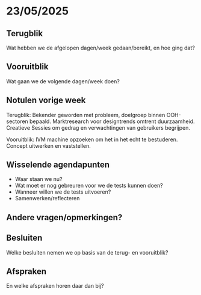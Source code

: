 # 23/05/2025

## Terugblik
Wat hebben we de afgelopen dagen/week gedaan/bereikt, en hoe ging dat? 
## Vooruitblik
Wat gaan we de volgende dagen/week doen?

## Notulen vorige week
Terugblik: Bekender geworden met probleem, doelgroep binnen OOH-sectoren bepaald. Marktresearch voor designtrends omtrent duurzaamheid. Creatieve Sessies om gedrag en verwachtingen van gebruikers begrijpen. 

Vooruitblik: IVM machine opzoeken om het in het echt te bestuderen. Concept uitwerken en vaststellen.
  
## Wisselende agendapunten
- Waar staan we nu?
- Wat moet er nog gebreuren voor we de tests kunnen doen?
- Wanneer willen we de tests uitvoeren?
- Samenwerken/reflecteren

## Andere vragen/opmerkingen?

## Besluiten
Welke besluiten nemen we op basis van de terug- en vooruitblik?
## Afspraken
En welke afspraken horen daar dan bij?
